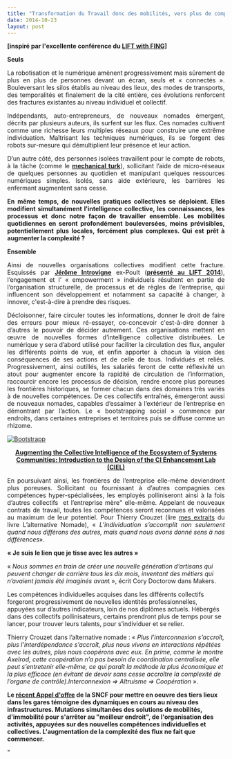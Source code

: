 ```yaml
---
title: "Transformation du Travail donc des mobilités, vers plus de complexité"
date: 2014-10-23
layout: post
---
```


<p style="text-align: justify"><strong>[inspiré par l'excellente conférence du <a href="http://liftconference.com/lift-france-14/program_fr" target="_blank">LIFT with FING</a>]</strong></p> <p style="text-align: justify"><strong>Seuls</strong></p> <p style="text-align: justify">La robotisation et le numérique amènent progressivement mais sûrement de plus en plus de personnes devant un écran, seuls et « connectés ». Bouleversant les silos établis au niveau des lieux, des modes de transports, des temporalités et finalement de la cité entière, ces évolutions renforcent des fractures existantes au niveau individuel et collectif.</p> <p style="text-align: justify">Indépendants, auto-entrepreneurs, de nouveaux nomades émergent, décrits par plusieurs auteurs, ils surfent sur les flux. Ces nomades cultivent comme une richesse leurs multiples réseaux pour construire une extrême individuation. Maîtrisant les techniques numériques, ils se forgent des robots sur-mesure qui démultiplient leur présence et leur action.</p> <p style="text-align: justify">D’un autre côté, des personnes isolées travaillent pour le compte de robots, à la tâche (comme le <a href="https://www.mturk.com/mturk/welcome" target="_blank"><strong>mechanical turk</strong></a>), sollicitant l’aide de micro-réseaux de quelques personnes au quotidien et manipulant quelques ressources numériques simples. Isolés, sans aide extérieure, les barrières les enfermant augmentent sans cesse.</p> <p style="text-align: justify"><strong>En même temps, de nouvelles pratiques collectives se déploient. Elles modifient simultanément l'intelligence collective, les connaissances, les processus et donc notre façon de travailler ensemble. Les mobilités quotidiennes en seront profondément bouleversées, moins prévisibles, potentiellement plus locales, forcément plus complexes. Qui est prêt à augmenter la complexité ? </strong></p> <p style="text-align: justify"></p>  <!--more-->  <p style="text-align: justify"><strong>Ensemble</strong></p> <p style="text-align: justify">Ainsi de nouvelles organisations collectives modifient cette fracture. Esquissés par <a href="https://twitter.com/oimoci" target="_blank"><strong>Jérôme Introvigne</strong></a> ex-Poult (<a href="http://liftconference.com/lift-france-14/speakers_fr" target="_blank"><strong>présenté au LIFT 2014</strong></a>), l’engagement et l’ « empowerment » individuels résultent en partie de l’organisation structurelle, de processus et de règles de l’entreprise, qui influencent son développement et notamment sa capacité à changer, à innover, c'est-à-dire à prendre des risques.</p> <p style="text-align: justify">Décloisonner, faire circuler toutes les informations, donner le droit de faire des erreurs pour mieux ré-essayer, co-concevoir c'est-à-dire donner à d’autres le pouvoir de décider autrement. Ces organisations mettent en œuvre de nouvelles formes d’intelligence collective distribuées. Le numérique y sera d’abord utilisé pour faciliter la circulation des flux, anguler les différents points de vue, et enfin apporter à chacun la vision des conséquences de ses actions et de celle de tous. Individués et reliés. Progressivement, ainsi outillés, les salariés feront de cette réflexivité un atout pour augmenter encore la rapidité de circulation de l’information, raccourcir encore les processus de décision, rendre encore plus poreuses les frontières historiques, se former chacun dans des domaines très variés à de nouvelles compétences. De ces collectifs entraînés, émergeront aussi de nouveaux nomades, capables d’essaimer à l’extérieur de l’entreprise en démontrant par l’action. Le « bootstrapping social » commence par endroits, dans certaines entreprises et territoires puis se diffuse comme un rhizome.</p> <p style="text-align: justify"><a class="asset-img-link" href="/wp-content/uploads/sites/6/old/6a0120a66d2ad4970b01bb079dfac8970d-pi.jpg"><img alt="Bootstrapp" border="0" class="asset  asset-image at-xid-6a0120a66d2ad4970b01bb079dfac8970d image-full img-responsive" src="/wp-content/uploads/sites/6/old/6a0120a66d2ad4970b01bb079dfac8970d-800wi.jpg" title="Bootstrapp" /></a></p> <p style="text-align: center"><a href="http://www.phibetaiota.net/2014/10/george-por-augmenting-the-collective-intelligence-of-the-ecosystem-of-systems-communities-introduction-to-the-design-of-the-ci-enhancement-lab-ciel/?utm_medium=twitter&utm_source=twitterfeed" target="_blank"><strong>Augmenting the Collective Intelligence of the Ecosystem of Systems Communities: Introduction to the Design of the CI Enhancement Lab (CIEL)</strong></a></p> <p style="text-align: justify">En poursuivant ainsi, les frontières de l’entreprise elle-même deviendront plus poreuses. Sollicitant ou fournissant à d’autres compagnies ces compétences hyper-spécialisées, les employés polliniseront ainsi à la fois d’autres collectifs  et l’entreprise mère" elle-même. Appelant de nouveaux contrats de travail, toutes les compétences seront reconnues et valorisées au maximum de leur potentiel. Pour Thierry Crouzet (lire <a href=""https://kindle.amazon.com/work/lalternative-nomade-consumerisme-critique-edition-ebook/B006QXNA02/B0057X9K88/posts"">mes extraits</a> du livre L’alternative Nomade), « <em>L’individuation s’accomplit non seulement quand nous différons des autres, mais quand nous avons donné sens à nos différences</em>».</p> <p style=""text-align: justify""><strong>« Je suis le lien que je tisse avec les autres »</strong></p> <p style=""text-align: justify"">« <em>Nous sommes en train de créer une nouvelle génération d’artisans qui peuvent changer de carrière tous les dix mois, inventant des métiers qui n’avaient jamais été imaginés avan</em>t », écrit Cory Doctorow dans Makers.</p> <p style=""text-align: justify"">Les compétences individuelles acquises dans les différents collectifs forgeront progressivement de nouvelles identités professionnelles, appuyées sur d’autres indicateurs, loin de nos diplômes actuels. Hébergés dans des collectifs pollinisateurs, certains prendront plus de temps pour se lancer, pour trouver leurs talents, pour s’individuer et se relier.</p> <p style=""text-align: justify"">Thierry Crouzet dans l’alternative nomade : « <em>Plus l’interconnexion s’accroît, plus l’interdépendance s’accroît, plus nous vivons en interactions répétées avec les autres, plus nous coopérons avec eux. En prime, comme le montre Axelrod, cette coopération n’a pas besoin de coordination centralisée, elle peut s’entretenir elle-même, ce qui paraît la méthode la plus économique et la plus efficace (en évitant de devoir sans cesse accroître la complexité de l’organe de contrôle).Interconnexion => Altruisme => </em><em>Coopération</em> ».</p> <p style=""text-align: justify""><strong>Le <a href=""http://www.centraledesmarches.com/marches-publics/SNCF-Direction-du-Transilien-Creation-de-tiers-lieux-sur-les-gares-d-Ile-de-France/1009059"" target=""_blank"">récent Appel d'offre</a> de la SNCF pour mettre en oeuvre des tiers lieux dans les gares témoigne des dynamiques en cours au niveau des infrastructures. Mutations simultanées des solutions de mobilités, d'immobilité pour s'arrêter au "meilleur endroit", de l'organisation des activités, appuyées sur des nouvelles compétences individuelles et collectives. L'augmentation de la complexité des flux ne fait que commencer.</strong></p>"